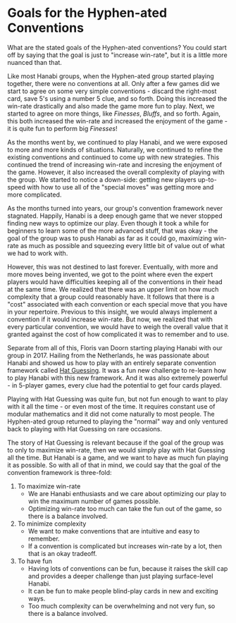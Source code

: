 # Goals for the Hyphen-ated Conventions

What are the stated goals of the Hyphen-ated conventions? You could start off by saying that the goal is just to "increase win-rate", but it is a little more nuanced than that.

Like most Hanabi groups, when the Hyphen-ated group started playing together, there were no conventions at all. Only after a few games did we start to agree on some very simple conventions - discard the right-most card, save 5's using a number 5 clue, and so forth. Doing this increased the win-rate drastically and also made the game more fun to play. Next, we started to agree on more things, like *Finesses*, *Bluffs*, and so forth. Again, this both increased the win-rate and increased the enjoyment of the game - it is quite fun to perform big *Finesses*!

As the months went by, we continued to play Hanabi, and we were exposed to more and more kinds of situations. Naturally, we continued to refine the existing conventions and continued to come up with new strategies. This continued the trend of increasing win-rate and incresing the enjoyment of the game. However, it also increased the overall complexity of playing with the group. We started to notice a down-side: getting new players up-to-speed with how to use all of the "special moves" was getting more and more complicated.

As the months turned into years, our group's convention framework never stagnated. Happily, Hanabi is a deep enough game that we never stopped finding new ways to optimize our play. Even though it took a while for beginners to learn some of the more advanced stuff, that was okay - the goal of the group was to push Hanabi as far as it could go, maximizing win-rate as much as possible and squeezing every little bit of value out of what we had to work with. 

However, this was not destined to last forever. Eventually, with more and more moves being invented, we got to the point where even the expert players would have difficulties keeping all of the conventions in their head at the same time. We realized that there was an upper limit on how much complexity that a group could reasonably have. It follows that there is a "cost" associated with each convention or each special move that you have in your repertoire. Previous to this insight, we would always implement a convention if it would increase win-rate. But now, we realized that with every particular convention, we would have to weigh the overall value that it granted against the cost of how complicated it was to remember and to use.

Separate from all of this, Floris van Doorn starting playing Hanabi with our group in 2017. Hailing from the Netherlands, he was passionate about Hanabi and showed us how to play with an entirely separate convention framework called [Hat Guessing](https://github.com/Zamiell/hanabi-conventions/blob/master/misc/Hat_Guessing.md). It was a fun new challenge to re-learn how to play Hanabi with this new framework. And it was also extremely powerful - in 5-player games, every clue had the potential to get four cards played.

Playing with Hat Guessing was quite fun, but not fun enough to want to play with it all the time - or even most of the time. It requires constant use of modular mathematics and it did not come naturally to most people. The Hyphen-ated group returned to playing the "normal" way and only ventured back to playing with Hat Guessing on rare occasions.

The story of Hat Guessing is relevant because if the goal of the group was to only to maximize win-rate, then we would simply play with Hat Guessing all the time. But Hanabi is a game, and we want to have as much fun playing it as possible. So with all of that in mind, we could say that the goal of the convention framework is three-fold:

1. To maximize win-rate
	- We are Hanabi enthusiasts and we care about optimizing our play to win the maximum number of games possible.
	- Optimizing win-rate too much can take the fun out of the game, so there is a balance involved.
2. To minimize complexity
	- We want to make conventions that are intuitive and easy to remember.
	- If a convention is complicated but increases win-rate by a lot, then that is an okay tradeoff.
3. To have fun
	- Having lots of conventions can be fun, because it raises the skill cap and provides a deeper challenge than just playing surface-level Hanabi.
	- It can be fun to make people blind-play cards in new and exciting ways.
	- Too much complexity can be overwhelming and not very fun, so there is a balance involved.
